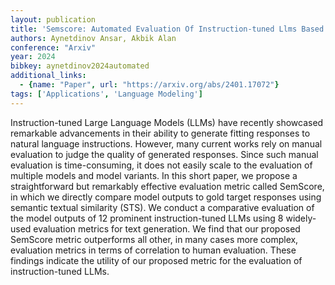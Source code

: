 ```yaml
---
layout: publication
title: 'Semscore: Automated Evaluation Of Instruction-tuned Llms Based On Semantic Textual Similarity'
authors: Aynetdinov Ansar, Akbik Alan
conference: "Arxiv"
year: 2024
bibkey: aynetdinov2024automated
additional_links:
  - {name: "Paper", url: "https://arxiv.org/abs/2401.17072"}
tags: ['Applications', 'Language Modeling']
---
```

Instruction-tuned Large Language Models (LLMs) have recently showcased remarkable advancements in their ability to generate fitting responses to natural language instructions. However, many current works rely on manual evaluation to judge the quality of generated responses. Since such manual evaluation is time-consuming, it does not easily scale to the evaluation of multiple models and model variants. In this short paper, we propose a straightforward but remarkably effective evaluation metric called SemScore, in which we directly compare model outputs to gold target responses using semantic textual similarity (STS). We conduct a comparative evaluation of the model outputs of 12 prominent instruction-tuned LLMs using 8 widely-used evaluation metrics for text generation. We find that our proposed SemScore metric outperforms all other, in many cases more complex, evaluation metrics in terms of correlation to human evaluation. These findings indicate the utility of our proposed metric for the evaluation of instruction-tuned LLMs.
